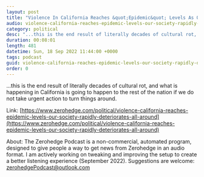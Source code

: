```yaml
---
layout: post
title: "Violence In California Reaches &quot;Epidemic&quot; Levels As Our Society Rapidly Deteriorates All Around Us"
audio: violence-california-reaches-epidemic-levels-our-society-rapidly-deteriorates-all-around-1
category: political
desc: "...this is the end result of literally decades of cultural rot, and what is happening in California is going to happen to the rest of the nation if we do not take urgent action to turn things around."
duration: 00:08:01
length: 481
datetime: Sun, 18 Sep 2022 11:44:00 +0000
tags: podcast
guid: violence-california-reaches-epidemic-levels-our-society-rapidly-deteriorates-all-around-0
order: 0
---
```

...this is the end result of literally decades of cultural rot, and what is happening in California is going to happen to the rest of the nation if we do not take urgent action to turn things around.

Link: [https://www.zerohedge.com/political/violence-california-reaches-epidemic-levels-our-society-rapidly-deteriorates-all-around](https://www.zerohedge.com/political/violence-california-reaches-epidemic-levels-our-society-rapidly-deteriorates-all-around)

About: The Zerohedge Podcast is a non-commercial, automated program, designed to give people a way to get news from Zerohedge in an audio format.  I am actively working on tweaking and improving the setup to create a better listening experience (September 2022).  Suggestions are welcome: [zerohedgePodcast@outlook.com](mailto:zerohedgePodcast@outlook.com)